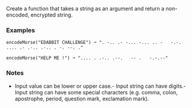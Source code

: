 
Create a function that takes a string as an argument and return a non-encoded, encrypted string.

### Examples

```
encodeMorse("EDABBIT CHALLENGE") ➞ ". -.. .- -... -... .. -   -.-. .... .- .-.. .-.. . -. --. ."

encodeMorse("HELP ME !") ➞ ".... . .-.. .--.   -- .   -.-.--"
```

### Notes
- Input value can be lower or upper case.- Input string can have digits.- Input string can have some special characters (e.g. comma, colon, apostrophe, period, question mark, exclamation mark).
